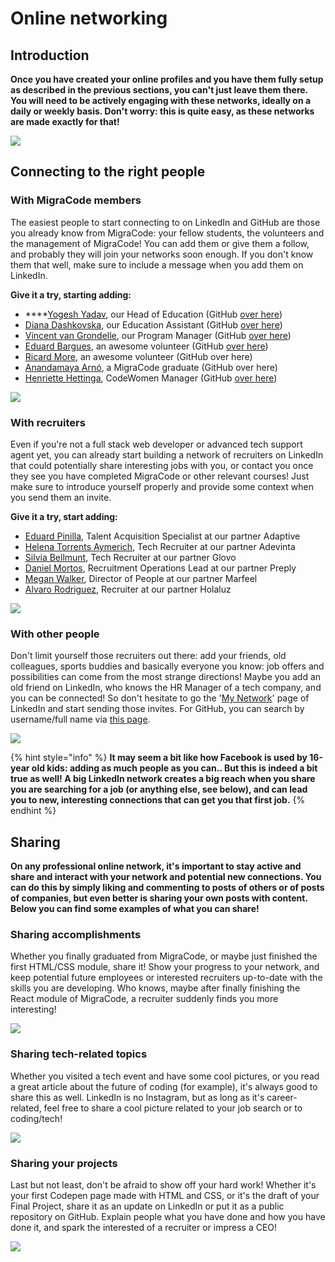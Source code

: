 # Online networking

## **Introduction**

**Once you have created your online profiles and you have them fully setup as described in the previous sections, you can't just leave them there. You will need to be actively engaging with these networks, ideally on a daily or weekly basis. Don't worry: this is quite easy, as these networks are made exactly for that!**

![](<../../.gitbook/assets/The Internet is becoming the town square for the global village of tomorrow. (2).png>)

## **Connecting to the right people**

### With MigraCode members

The easiest people to start connecting to on LinkedIn and GitHub are those you already know from MigraCode: your fellow students, the volunteers and the management of MigraCode! You can add them or give them a follow, and probably they will join your networks soon enough. If you don't know them that well, make sure to include a message when you add them on LinkedIn.

**Give it a try, starting adding:**

* ****[Yogesh Yadav](https://www.linkedin.com/in/soyyogi/), our Head of Education (GitHub [over here](https://github.com/soyyogi))
* [Diana Dashkovska](https://www.linkedin.com/in/dianadashkovska/), our Education Assistant (GitHub [over here](https://github.com/hheiress))
* [Vincent van Grondelle](https://www.linkedin.com/in/vincentvangrondelle/), our Program Manager (GitHub [over here](https://github.com/VincentvanG))
* [Eduard Bargues](https://www.linkedin.com/in/eduardbargues/), an awesome volunteer (GitHub [over here](https://github.com/EduardBargues))
* [Ricard More](https://www.linkedin.com/in/ricardmore/), an awesome volunteer (GitHub over here)
* [Anandamaya Arnó](https://www.linkedin.com/in/anandamaya-arno/), a MigraCode graduate (GitHub over here)
* [Henriette Hettinga](https://www.linkedin.com/in/henriette-hettinga/), CodeWomen Manager (GitHub [over here](https://github.com/Jethet))

![](<../../.gitbook/assets/image (46).png>)

### With recruiters

Even if you're not a full stack web developer or advanced tech support agent yet, you can already start building a network of recruiters on LinkedIn that could potentially share interesting jobs with you, or contact you once they see you have completed MigraCode or other relevant courses! Just make sure to introduce yourself properly and provide some context when you send them an invite.

**Give it a try, start adding:**

* [Eduard Pinilla](https://www.linkedin.com/in/eduardpb/), Talent Acquisition Specialist at our partner Adaptive
* [Helena Torrents Aymerich](https://www.linkedin.com/in/htorrentsaymerich/?), Tech Recruiter at our partner Adevinta
* [Silvia Bellmunt](https://www.linkedin.com/in/silvia-bellmunt-36220aa3/), Tech Recruiter at our partner Glovo
* [Daniel Mortos](https://www.linkedin.com/in/danimartos/?), Recruitment Operations Lead at our partner Preply
* [Megan Walker](https://www.linkedin.com/in/meganwalker195/), Director of People at our partner Marfeel
* [Alvaro Rodriguez](https://www.linkedin.com/in/alvarorodriguezholaluz/?), Recruiter at our partner Holaluz

![](<../../.gitbook/assets/image (96).png>)

### With other people

Don't limit yourself those recruiters out there: add your friends, old colleagues, sports buddies and basically everyone you know: job offers and possibilities can come from the most strange directions! Maybe you add an old friend on LinkedIn, who knows the HR Manager of a tech company, and you can be connected! So don't hesitate to go the '[My Network](https://www.linkedin.com/mynetwork/)' page of LinkedIn and start sending those invites. For GitHub, you can search by username/full name via [this page](https://docs.github.com/en/search-github/searching-on-github/searching-users).

![](<../../.gitbook/assets/image (11).png>)

{% hint style="info" %}
**It may seem a bit like how Facebook is used by 16-year old kids: adding as much people as you can.. But this is indeed a bit true as well! A big LinkedIn network creates a big reach when you share you are searching for a job (or anything else, see below), and can lead you to new, interesting connections that can get you that first job.**
{% endhint %}

## Sharing

**On any professional online network, it's important to stay active and share and interact with your network and potential new connections. You can do this by simply liking and commenting to posts of others or of posts of companies, but even better is sharing your own posts with content. Below you can find some examples of what you can share!**

### **Sharing accomplishments**

Whether you finally graduated from MigraCode, or maybe just finished the first HTML/CSS module, share it! Show your progress to your network, and keep potential future employees or interested recruiters up-to-date with the skills you are developing. Who knows, maybe after finally finishing the React module of MigraCode, a recruiter suddenly finds you more interesting!

![](<../../.gitbook/assets/image (139).png>)

### **Sharing tech-related topics**

Whether you visited a tech event and have some cool pictures, or you read a great article about the future of coding (for example), it's always good to share this as well. LinkedIn is no Instagram, but as long as it's career-related, feel free to share a cool picture related to your job search or to coding/tech!

![](<../../.gitbook/assets/image (74).png>)

### **Sharing your projects**

Last but not least, don't be afraid to show off your hard work! Whether it's your first Codepen page made with HTML and CSS, or it's the draft of your Final Project, share it as an update on LinkedIn or put it as a public repository on GitHub. Explain people what you have done and how you have done it, and spark the interested of a recruiter or impress a CEO!

![](<../../.gitbook/assets/image (199).png>)
